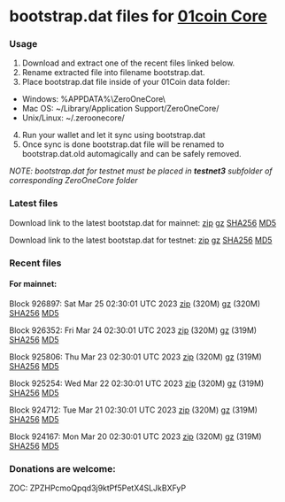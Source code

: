 # bootstrap.dat files for [01coin Core](https://01coin.io)

### Usage

1. Download and extract one of the recent files linked below.
2. Rename extracted file into filename bootstrap.dat.
3. Place bootstrap.dat file inside of your 01Coin data folder:
 - Windows: %APPDATA%\ZeroOneCore\
 - Mac OS: ~/Library/Application Support/ZeroOneCore/
 - Unix/Linux: ~/.zeroonecore/
4. Run your wallet and let it sync using bootstrap.dat
5. Once sync is done bootstrap.dat file will be renamed to bootstrap.dat.old automagically and can be safely removed.

_NOTE: bootstrap.dat for testnet must be placed in **testnet3** subfolder of corresponding ZeroOneCore folder_

### Latest files
Download link to the latest bootstap.dat for mainnet: [zip](https://files.01coin.io/mainnet/bootstrap.dat.zip) [gz](https://files.01coin.io/mainnet/bootstrap.dat.tar.gz) [SHA256](https://files.01coin.io/mainnet/sha256.txt) [MD5](https://files.01coin.io/mainnet/md5.txt)

Download link to the latest bootstap.dat for testnet: [zip](https://files.01coin.io/testnet/bootstrap.dat.zip) [gz](https://files.01coin.io/testnet/bootstrap.dat.tar.gz) [SHA256](https://files.01coin.io/testnet/sha256.txt) [MD5](https://files.01coin.io/testnet/md5.txt)

### Recent files

#### For mainnet:

Block 926897: Sat Mar 25 02:30:01 UTC 2023 [zip](https://files.01coin.io/mainnet/2023-03-25/bootstrap.dat.zip) (320M) [gz](https://files.01coin.io/mainnet/2023-03-25/bootstrap.dat.tar.gz) (320M) [SHA256](https://files.01coin.io/mainnet/2023-03-25/sha256.txt) [MD5](https://files.01coin.io/mainnet/2023-03-25/md5.txt)

Block 926352: Fri Mar 24 02:30:01 UTC 2023 [zip](https://files.01coin.io/mainnet/2023-03-24/bootstrap.dat.zip) (320M) [gz](https://files.01coin.io/mainnet/2023-03-24/bootstrap.dat.tar.gz) (319M) [SHA256](https://files.01coin.io/mainnet/2023-03-24/sha256.txt) [MD5](https://files.01coin.io/mainnet/2023-03-24/md5.txt)

Block 925806: Thu Mar 23 02:30:01 UTC 2023 [zip](https://files.01coin.io/mainnet/2023-03-23/bootstrap.dat.zip) (320M) [gz](https://files.01coin.io/mainnet/2023-03-23/bootstrap.dat.tar.gz) (319M) [SHA256](https://files.01coin.io/mainnet/2023-03-23/sha256.txt) [MD5](https://files.01coin.io/mainnet/2023-03-23/md5.txt)

Block 925254: Wed Mar 22 02:30:01 UTC 2023 [zip](https://files.01coin.io/mainnet/2023-03-22/bootstrap.dat.zip) (320M) [gz](https://files.01coin.io/mainnet/2023-03-22/bootstrap.dat.tar.gz) (319M) [SHA256](https://files.01coin.io/mainnet/2023-03-22/sha256.txt) [MD5](https://files.01coin.io/mainnet/2023-03-22/md5.txt)

Block 924712: Tue Mar 21 02:30:01 UTC 2023 [zip](https://files.01coin.io/mainnet/2023-03-21/bootstrap.dat.zip) (320M) [gz](https://files.01coin.io/mainnet/2023-03-21/bootstrap.dat.tar.gz) (319M) [SHA256](https://files.01coin.io/mainnet/2023-03-21/sha256.txt) [MD5](https://files.01coin.io/mainnet/2023-03-21/md5.txt)

Block 924167: Mon Mar 20 02:30:01 UTC 2023 [zip](https://files.01coin.io/mainnet/2023-03-20/bootstrap.dat.zip) (320M) [gz](https://files.01coin.io/mainnet/2023-03-20/bootstrap.dat.tar.gz) (319M) [SHA256](https://files.01coin.io/mainnet/2023-03-20/sha256.txt) [MD5](https://files.01coin.io/mainnet/2023-03-20/md5.txt)


### Donations are welcome:

ZOC: ZPZHPcmoQpqd3j9ktPf5PetX4SLJkBXFyP
